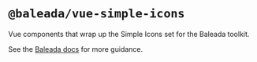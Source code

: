 # `@baleada/vue-simple-icons`

Vue components that wrap up the Simple Icons set for the Baleada toolkit.

See the [Baleada docs](https://baleada.netlify.com) for more guidance.
